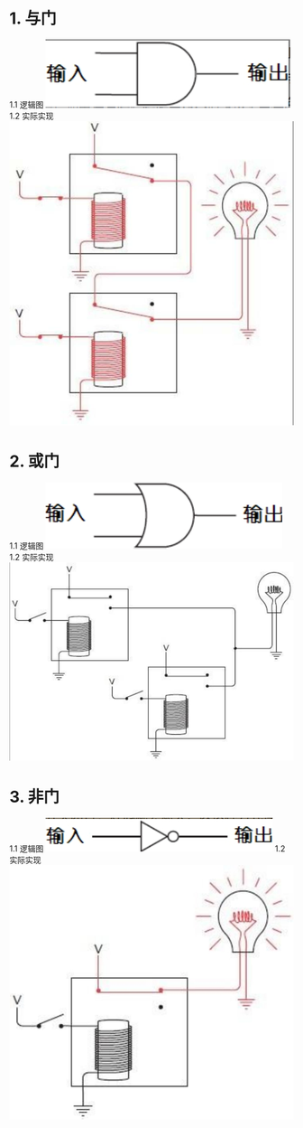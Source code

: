 # 1. 与门
1.1 逻辑图
![与门](../images/%E4%B8%8E%E9%97%A8.png)
1.2 实际实现
![继电器(与)](../images/%E7%BB%A7%E7%94%B5%E5%99%A8(%E4%B8%8E).png)

# 2. 或门
1.1 逻辑图
![或门](../images/%E6%88%96%E9%97%A8.png)
1.2 实际实现
![继电器(与)](../images/%E7%BB%A7%E7%94%B5%E5%99%A8(%E6%88%96).png)
# 3. 非门
1.1 逻辑图
![或门](../images/%E9%9D%9E%E9%97%A8.png)
1.2 实际实现
![继电器(与)](../images/%E7%BB%A7%E7%94%B5%E5%99%A8(%E9%9D%9E).png)